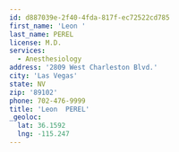 ```yaml
---
id: d887039e-2f40-4fda-817f-ec72522cd785
first_name: 'Leon '
last_name: PEREL
license: M.D.
services:
  - Anesthesiology
address: '2809 West Charleston Blvd.'
city: 'Las Vegas'
state: NV
zip: '89102'
phone: 702-476-9999
title: 'Leon  PEREL'
_geoloc:
  lat: 36.1592
  lng: -115.247
---
```


